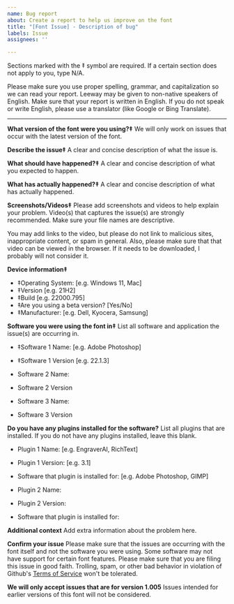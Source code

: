 ```yaml
---
name: Bug report
about: Create a report to help us improve on the font
title: "[Font Issue] - Description of bug"
labels: Issue
assignees: ''

---
```


Sections marked with the ‡ symbol are required. If a certain section does not apply to you, type N/A.

Please make sure you use proper spelling, grammar, and capitalization so we can read your report. Leeway may be given to non-native speakers of English. Make sure that your report is written in English. If you do not speak or write English, please use a translator (like Google or Bing Translate).

- - - -
**What version of the font were you using?‡**
We will only work on issues that occur with the latest version of the font.

**Describe the issue‡**
A clear and concise description of what the issue is.

**What should have happened?‡**
A clear and concise description of what you expected to happen.

**What has actually happened?‡**
A clear and concise description of what has actually happened.

**Screenshots/Videos‡**
Please add screenshots and videos to help explain your problem. Video(s) that captures the issue(s) are strongly recommended. Make sure your file names are descriptive.

You may add links to the video, but please do not link to malicious sites, inappropriate content, or spam in general. Also, please make sure that that video can be viewed in the browser. If it needs to be downloaded, I probably will not consider it.

**Device information‡**
 - ‡Operating System: [e.g. Windows 11, Mac]
 - ‡Version [e.g. 21H2]
 - ‡Build [e.g. 22000.795]
 - ‡Are you using a beta version? [Yes/No]
 - ‡Manufacturer: [e.g. Dell, Kyocera, Samsung]

**Software you were using the font in‡**
List all software and application the issue(s) are occurring in.
 - ‡Software 1 Name: [e.g. Adobe Photoshop]
 - ‡Software 1 Version [e.g. 22.1.3]

 - Software 2 Name: 
 - Software 2 Version 

 - Software 3 Name: 
 - Software 3 Version 

**Do you have any plugins installed for the software?**
List all plugins that are installed. If you do not have any plugins installed, leave this blank.
 - Plugin 1 Name: [e.g. EngraverAI, RichText]
 - Plugin 1 Version: [e.g. 3.1]
 - Software that plugin is installed for: [e.g. Adobe Photoshop, GIMP]

 - Plugin 2 Name: 
 - Plugin 2 Version: 
 - Software that plugin is installed for: 

**Additional context**
Add extra information about the problem here.

**Confirm your issue**
Please make sure that the issues are occurring with the font itself and not the software you were using. Some software may not have support for certain font features.
Please make sure that you are filing this issue in good faith. Trolling, spam, or other bad behavior in violation of Github's [Terms of Service](https://docs.github.com/en/site-policy/github-terms/github-terms-of-service) won't be tolerated.

**We will only accept issues that are for version 1.005**
Issues intended for earlier versions of this font will not be considered.
